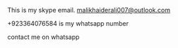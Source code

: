 This is my skype email.    malikhaiderali007@outlook.com

+923364076584 is my whatsapp number

contact me on whatsapp

